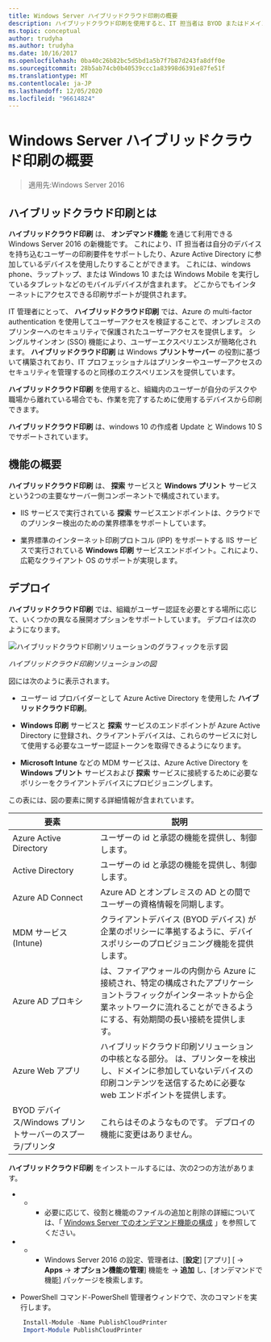 ```yaml
---
title: Windows Server ハイブリッドクラウド印刷の概要
description: ハイブリッドクラウド印刷を使用すると、IT 担当者は BYOD またはドメイン参加済みデバイスの印刷要件をサポートできます。
ms.topic: conceptual
author: trudyha
ms.author: trudyha
ms.date: 10/16/2017
ms.openlocfilehash: 0ba40c26b82bc5d5bd1a5b7f7b87d243fa8dff0e
ms.sourcegitcommit: 28b5ab74cb0b40539ccc1a83998d6391e87fe51f
ms.translationtype: MT
ms.contentlocale: ja-JP
ms.lasthandoff: 12/05/2020
ms.locfileid: "96614824"
---
```

# <a name="windows-server-hybrid-cloud-print-overview"></a>Windows Server ハイブリッドクラウド印刷の概要

> 適用先:Windows Server 2016

## <a name="what-is-hybrid-cloud-print"></a>ハイブリッドクラウド印刷とは

**ハイブリッドクラウド印刷** は、 **オンデマンド機能** を通じて利用できる Windows Server 2016 の新機能です。 これにより、IT 担当者は自分のデバイスを持ち込むユーザーの印刷要件をサポートしたり、Azure Active Directory に参加しているデバイスを使用したりすることができます。 これには、windows phone、ラップトップ、または Windows 10 または Windows Mobile を実行しているタブレットなどのモバイルデバイスが含まれます。 どこからでもインターネットにアクセスできる印刷サポートが提供されます。

IT 管理者にとって、 **ハイブリッドクラウド印刷** では、Azure の multi-factor authentication を使用してユーザーアクセスを検証することで、オンプレミスのプリンターへのセキュリティで保護されたユーザーアクセスを提供します。 シングルサインオン (SSO) 機能により、ユーザーエクスペリエンスが簡略化されます。 **ハイブリッドクラウド印刷** は Windows **プリントサーバー** の役割に基づいて構築されており、IT プロフェッショナルはプリンターやユーザーアクセスのセキュリティを管理するのと同様のエクスペリエンスを提供しています。

**ハイブリッドクラウド印刷** を使用すると、組織内のユーザーが自分のデスクや職場から離れている場合でも、作業を完了するために使用するデバイスから印刷できます。

**ハイブリッドクラウド印刷** は、windows 10 の作成者 Update と Windows 10 S でサポートされています。

## <a name="feature-summary"></a>機能の概要

**ハイブリッドクラウド印刷** は、 **探索** サービスと **Windows プリント** サービスという2つの主要なサーバー側コンポーネントで構成されています。

- IIS サービスで実行されている **探索** サービスエンドポイントは、クラウドでのプリンター検出のための業界標準をサポートしています。

- 業界標準のインターネット印刷プロトコル (IPP) をサポートする IIS サービスで実行されている **Windows 印刷** サービスエンドポイント。これにより、広範なクライアント OS のサポートが実現します。

## <a name="deployment"></a>デプロイ

**ハイブリッドクラウド印刷** では、組織がユーザー認証を必要とする場所に応じて、いくつかの異なる展開オプションをサポートしています。 デプロイは次のようになります。

![ハイブリッドクラウド印刷ソリューションのグラフィックを示す図](../media/hybrid-cloud-print/wshcp-deployment-options.png)

*ハイブリッドクラウド印刷ソリューションの図*

図には次のように表示されます。

- ユーザー id プロバイダーとして Azure Active Directory を使用した **ハイブリッドクラウド印刷**。

- **Windows 印刷** サービスと **探索** サービスのエンドポイントが Azure Active Directory に登録され、クライアントデバイスは、これらのサービスに対して使用する必要なユーザー認証トークンを取得できるようになります。

- **Microsoft Intune** などの MDM サービスは、Azure Active Directory を **Windows プリント** サービスおよび **探索** サービスに接続するために必要なポリシーをクライアントデバイスにプロビジョニングします。

この表には、図の要素に関する詳細情報が含まれています。

| 要素 | 説明 |
|--|--|
| Azure Active Directory | ユーザーの id と承認の機能を提供し、制御します。 |
| Active Directory | ユーザーの id と承認の機能を提供し、制御します。 |
| Azure AD Connect | Azure AD とオンプレミスの AD との間でユーザーの資格情報を同期します。 |
| MDM サービス (Intune) | クライアントデバイス (BYOD デバイス) が企業のポリシーに準拠するように、デバイスポリシーのプロビジョニング機能を提供します。 |
| Azure AD プロキシ | は、ファイアウォールの内側から Azure に接続され、特定の構成されたアプリケーショントラフィックがインターネットから企業ネットワークに流れることができるようにする、有効期間の長い接続を提供します。 |
| Azure Web アプリ | ハイブリッドクラウド印刷ソリューションの中核となる部分。 は、プリンターを検出し、ドメインに参加していないデバイスの印刷コンテンツを送信するために必要な web エンドポイントを提供します。 |
| BYOD デバイス/Windows プリントサーバーのスプーラ/プリンタ | これらはそのようなものです。 デプロイの機能に変更はありません。 |

**ハイブリッドクラウド印刷** をインストールするには、次の2つの方法があります。

- * * 必要に応じて、役割と機能のファイルの追加と削除の詳細については、「 [Windows Server でのオンデマンド機能の構成](../server-manager/configure-features-on-demand-in-windows-server.md) 」を参照してください。

- * * Windows Server 2016 の設定、管理者は、[**設定**] [アプリ] [  ->  **Apps**  ->  **オプション機能の管理**] 機能を  ->  **追加** し、[オンデマンドで機能] パッケージを検索します。

- PowerShell コマンド-PowerShell 管理者ウィンドウで、次のコマンドを実行します。

```PowerShell
    Install-Module -Name PublishCloudPrinter
    Import-Module PublishCloudPrinter
```
